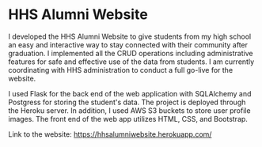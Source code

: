 # HHS Alumni Website

I developed the HHS Alumni Website to give students from my high school an easy and interactive way to stay connected with their community after graduation. I implemented all the CRUD operations including administrative features for safe and effective use of the data from students. I am currently coordinating with HHS administration to conduct a full go-live for the website.

I used Flask for the back end of the web application with SQLAlchemy and Postgress for storing the student's data. The project is deployed through the Heroku server. In addition, I used AWS S3 buckets to store user profile images. The front end of the web app utilizes HTML, CSS, and Bootstrap.

Link to the website: https://hhsalumniwebsite.herokuapp.com/
